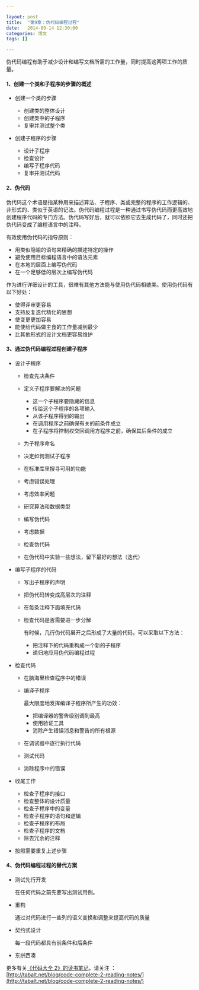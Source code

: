 ```yaml
---

layout: post
title:  "第9章：伪代码编程过程"
date:   2014-09-14 12:30:00
categories: 博文
tags: []

---
```


伪代码编程有助于减少设计和编写文档所需的工作量，同时提高这两项工作的质量。

#### 1、创建一个类和子程序的步骤的概述

* 创建一个类的步骤

	* 创建类的整体设计
	* 创建类中的子程序
	* 复审并测试整个类

* 创建子程序的步骤

	* 设计子程序
	* 检查设计
	* 编写子程序代码
	* 复审并测试代码  


#### 2、伪代码

伪代码这个术语是指某种用来描述算法、子程序、类或完整的程序的工作逻辑的、非形式的、类似于英语的记法。伪代码编程过程是一种通过书写伪代码而更高效地创建程序代码的专门方法。伪代码写好后，就可以依照它去生成代码了，同时还把伪代码变成了编程语言中的注释。

有效使用伪代码的指导原则：

* 用类似隐喻的语句来精确的描述特定的操作
* 避免使用目标编程语言中的语法元素
* 在本地的层面上编写伪代码
* 在一个足够低的层次上编写伪代码

作为进行详细设计的工具，很难有其他方法能与使用伪代码相媲美。使用伪代码有以下好处：

* 使得评审更容易
* 支持反复迭代精化的思想
* 使变更更加容易
* 能使给代码做主食的工作量减到最少
* 比其他形式的设计文档更容易维护


#### 3、通过伪代码编程过程创建子程序

* 设计子程序

	* 检查先决条件
	* 定义子程序要解决的问题
	
		* 这一个子程序要隐藏的信息
		* 传给这个子程序的各项输入
		* 从该子程序得到的输出
		* 在调用程序之前确保有关的前条件成立
		* 在子程序将控制权交回调用方程序之前，确保其后条件的成立
	* 为子程序命名
	* 决定如何测试子程序
	* 在标准库里搜寻可用的功能
	* 考虑错误处理
	* 考虑效率问题
	* 研究算法和数据类型
	* 编写伪代码
	* 考虑数据
	* 检查伪代码
	* 在伪代码中实验一些想法，留下最好的想法（迭代）
	 
* 编写子程序的代码

	* 写出子程序的声明
	* 把伪代码转变成高层次的注释
	* 在每条注释下面填充代码
	* 检查代码是否需要进一步分解
	
		有时候，几行伪代码展开之后形成了大量的代码，可以采取以下方法：
	
		* 把注释下的代码重构成一个新的子程序
		* 递归地应用伪代码编程过程 

* 检查代码

	* 在脑海里检查程序中的错误
	* 编译子程序
	
		最大限度地发挥编译子程序所产生的功效：
		
		* 把编译器的警告级别调到最高
		* 使用验证工具
		* 消除产生错误消息和警告的所有根源
	
	* 在调试器中逐行执行代码
	* 测试代码
	* 消除程序中的错误

* 收尾工作

	* 检查子程序的接口
	* 检查整体的设计质量
	* 检查子程序中的变量
	* 检查子程序的语句和逻辑
	* 检查子程序的布局
	* 检查子程序的文档
	* 除去冗余的注释

* 按照需要重复上述步骤


#### 4、伪代码编程过程的替代方案

* 测试先行开发

	在任何代码之前先要写出测试用例。

* 重构

	通过对代码进行一些列的语义变换和调整来提高代码的质量

* 契约式设计

	每一段代码都具有前条件和后条件

* 东拼西凑




更多有关[《代码大全 2》的读书笔记](http://tabalt.net/blog/code-complete-2-reading-notes/)，请关注 ：  
[http://tabalt.net/blog/code-complete-2-reading-notes/](http://tabalt.net/blog/code-complete-2-reading-notes/)






